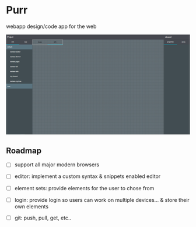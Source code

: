 # Purr
webapp design/code app for the web

![hero]

## Roadmap

- [ ] support all major modern browsers
- [ ] editor: implement a custom syntax & snippets enabled editor
- [ ] element sets: provide elements for the user to chose from
- [ ] login: provide login so users can work on multiple devices... & store their own elements
- [ ] git: push, pull, get, etc..


[hero]: hero.png
